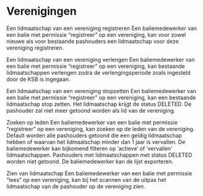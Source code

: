---
---

# Verenigingen

Een lidmaatschap van een vereniging registreren
Een baliemedewerker van een balie met permissie “registreer” op een vereniging, kan voor zowel nieuwe als voor bestaande pashouders een lidmaatschap voor deze vereniging registreren.

Een lidmaatschap van een vereniging verlengen
Een baliemedewerker van een balie met permissie “registreer” op een vereniging, kan bestaande lidmaatschappen verlengen zodra de verlengingsperiode zoals ingesteld door de KSB is ingegaan.

Een lidmaatschap van een vereniging stopzetten
Een baliemedewerker van een balie met permissie “registreer” op een vereniging, kan een bestaande lidmaatschap stop zetten. Het lidmaatschap krijgt de status DELETED. De pashouder zal niet meer getoond worden als lid van de vereniging.

Zoeken op leden
Een baliemedewerker van een balie met permissie “registreer” op een vereniging, kan zoeken op de leden van de vereniging. Default worden alle pashouders getoond die een geldig lidmaatschap hebben of waarvan het lidmaatschap minder dan 1 jaar is vervallen. De baliemedewerker kan bijkomend filteren op ‘actieve’ of ‘vervallen’ lidmaatschappen. Pashouders met lidmaatschappen met status DELETED worden niet getoond.
De baliemedewerker kan de lijst exporteren.

Zien van lidmaatschap
Een baliemedewerker van een balie met permissie “lees” op een vereniging, kan bij het scannen van de uitpas het lidmaatschap van de pashouder op de vereniging zien.
